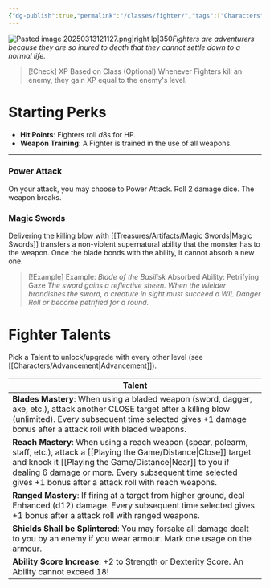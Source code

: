 ```yaml
---
{"dg-publish":true,"permalink":"/classes/fighter/","tags":["Characters"],"created":"2025-01-02T11:24:07.322-05:00","updated":"2025-03-15T04:31:17.752-04:00"}
---
```


![Pasted image 20250313121127.png|right lp|350](/img/user/zRSC/images/Pasted%20image%2020250313121127.png)*Fighters are adventurers because they are so inured to death that they cannot settle down to a normal life.*

>[!Check] XP Based on Class (Optional)
>Whenever Fighters kill an enemy, they gain XP equal to the enemy's level.
# Starting Perks
- **Hit Points**: Fighters roll $d8$s for HP. 
- **Weapon Training**: A Fighter is trained in the use of all weapons.

---
### Power Attack
On your attack, you may choose to Power Attack. Roll 2 damage dice. The weapon breaks.
### Magic Swords
Delivering the killing blow with [[Treasures/Artifacts/Magic Swords\|Magic Swords]] transfers a non-violent supernatural ability that the monster has to the weapon. Once the blade bonds with the ability, it cannot absorb a new one.
>[!Example] Example: *Blade of the Basilisk*
>Absorbed Ability: Petrifying Gaze
> *The sword gains a reflective sheen. When the wielder brandishes the sword, a creature in sight must succeed a WIL Danger Roll or become petrified for a round.*

# Fighter Talents
Pick a Talent to unlock/upgrade with every other level (see [[Characters/Advancement\|Advancement]]).

| Talent                                                                                                                                                                                                                                                                    |
| ------------------------------------------------------------------------------------------------------------------------------------------------------------------------------------------------------------------------------------------------------------------------- |
| **Blades Mastery**: When using a bladed weapon (sword, dagger, axe, etc.), attack another CLOSE target after a killing blow (unlimited). Every subsequent time selected gives +1 damage bonus after a attack roll with bladed weapons.                                    |
| **Reach Mastery**: When using a reach weapon (spear, polearm, staff, etc.), attack a [[Playing the Game/Distance\|Close]] target and knock it [[Playing the Game/Distance\|Near]] to you if dealing 6 damage or more. Every subsequent time selected gives +1 bonus after a attack roll with reach weapons. |
| **Ranged Mastery**: If firing at a target from higher ground, deal Enhanced (d12) damage. Every subsequent time selected gives +1 bonus after a attack roll with ranged weapons.                                                                                          |
| **Shields Shall be Splintered**: You may forsake all damage dealt to you by an enemy if you wear armour. Mark one usage on the armour.                                                                                                                                    |
| **Ability Score Increase**: +2 to Strength or Dexterity Score. An Ability cannot exceed 18!                                                                                                                                                                               |
